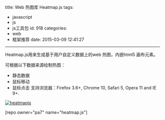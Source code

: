 title: Web 热图库 Heatmap.js
tags:
  - javascript
  - js
  - js工具包
id: 918
categories:
  - web
  - 框架推荐
date: 2015-03-09 12:41:27
---

Heatmap.js用来生成基于用户自定义数据上的web 热图，内嵌html5 画布元素。

可根据以下数据来源绘制热图：

*   静态数据
*   鼠标移动
*   鼠标点击
支持浏览器：Firefox 3.6+, Chrome 10, Safari 5, Opera 11 and IE 9+.

[![heatmapjs](http://coderzhaopeng-wordpress.stor.sinaapp.com/uploads/2014/09/heatmapjs.png)](http://coderzhaopeng-wordpress.stor.sinaapp.com/uploads/2014/09/heatmapjs.png)

[repo owner="pa7" name="heatmap.js"]